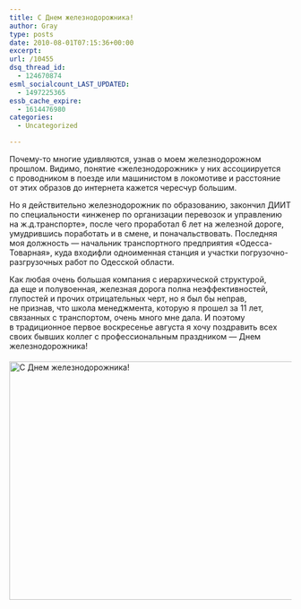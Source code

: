 ```yaml
---
title: С Днем железнодорожника!
author: Gray
type: posts
date: 2010-08-01T07:15:36+00:00
excerpt:
url: /10455
dsq_thread_id:
  - 124670874
esml_socialcount_LAST_UPDATED:
  - 1497225365
essb_cache_expire:
  - 1614476980
categories:
  - Uncategorized

---
```








Почему-то многие удивляются, узнав о&nbsp;моем железнодорожном прошлом. Видимо, понятие &laquo;железнодорожник&raquo; у&nbsp;них ассоциируется с&nbsp;проводником в&nbsp;поезде или машинистом в&nbsp;локомотиве и&nbsp;расстояние от&nbsp;этих образов до&nbsp;интернета кажется чересчур большим.

Но&nbsp;я&nbsp;действительно железнодорожник по&nbsp;образованию, закончил ДИИТ по&nbsp;специальности &laquo;инженер по&nbsp;организации перевозок и&nbsp;управлению на&nbsp;ж.д.транспорте&raquo;, после чего проработал 6&nbsp;лет на&nbsp;железной дороге, умудрившись поработать и&nbsp;в&nbsp;смене, и&nbsp;поначальствовать. Последняя моя должность&nbsp;&mdash; начальник транспортного предприятия &laquo;Одесса-Товарная&raquo;, куда входифли одноименная станция и&nbsp;участки погрузочно-разгрузочных работ по&nbsp;Одесской области.

Как любая очень большая компания с&nbsp;иерархической структурой, да&nbsp;еще и&nbsp;полувоенная, железная дорога полна неэффективностей, глупостей и&nbsp;прочих отрицательных черт, но&nbsp;я&nbsp;был&nbsp;бы неправ, не&nbsp;признав, что школа менеджмента, которую я&nbsp;прошел за&nbsp;11&nbsp;лет, связанных с&nbsp;транспортом, очень много мне дала. И&nbsp;поэтому в&nbsp;традиционное первое воскресенье августа я&nbsp;хочу поздравить всех своих бывших коллег с&nbsp;профессиональным праздником&nbsp;&mdash; Днем железнодорожника!

<img src="https://i1.wp.com/www.searchengines.ru/blog/images/rr-1.jpg?resize=640%2C426" width="640" height="426" alt="С Днем железнодорожника!" style="margin-top:5px; margin-right:5px; margin-bottom:5px;" data-recalc-dims="1" />